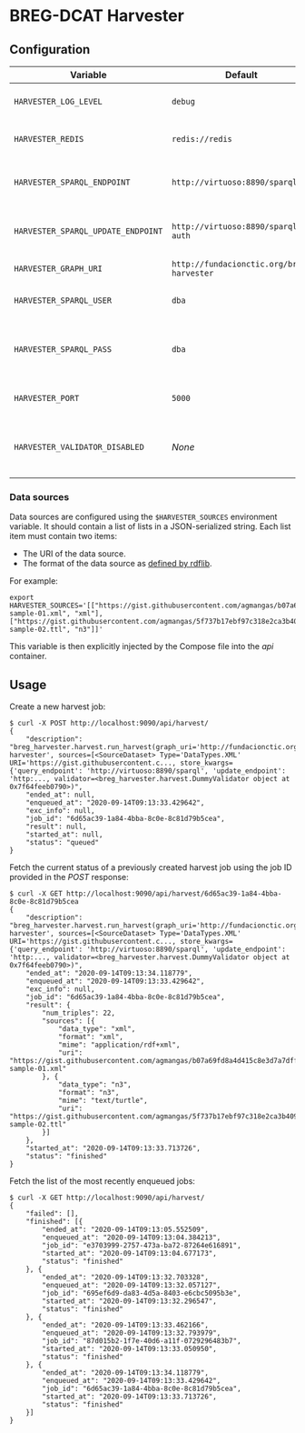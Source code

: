 # BREG-DCAT Harvester

## Configuration

| Variable                           | Default                                   | Description                                         |
| ---------------------------------- | ----------------------------------------- | --------------------------------------------------- |
| `HARVESTER_LOG_LEVEL`              | `debug`                                   | Log level of the API logger.                        |
| `HARVESTER_REDIS`                  | `redis://redis`                           | Redis URL for the jobs queue.                       |
| `HARVESTER_SPARQL_ENDPOINT`        | `http://virtuoso:8890/sparql`             | Virtuoso SPARQL query endpoint.                     |
| `HARVESTER_SPARQL_UPDATE_ENDPOINT` | `http://virtuoso:8890/sparql-auth`        | Virtuoso SPARQL update endpoint.                    |
| `HARVESTER_GRAPH_URI`              | `http://fundacionctic.org/breg-harvester` | Default graph URI.                                  |
| `HARVESTER_SPARQL_USER`            | `dba`                                     | User of the Virtuoso triple store.                  |
| `HARVESTER_SPARQL_PASS`            | `dba`                                     | Password for the user of the Virtuoso triple store. |
| `HARVESTER_PORT`                   | `5000`                                    | Port for the HTTP API server.                       |
| `HARVESTER_VALIDATOR_DISABLED`     | _None_                                    | Flag to disable the SHACL validator API.            |

### Data sources

Data sources are configured using the `$HARVESTER_SOURCES` environment variable. It should contain a list of lists in a JSON-serialized string. Each list item must contain two items:

- The URI of the data source.
- The format of the data source as [defined by rdflib](https://rdflib.readthedocs.io/en/stable/plugin_parsers.html).

For example:

```
export HARVESTER_SOURCES='[["https://gist.githubusercontent.com/agmangas/b07a69fd8a4d415c8e3d7a7dff7e41e5/raw/e3d574fdcdd14a11acce566c98486bca3a0f1fa4/breg-sample-01.xml", "xml"], ["https://gist.githubusercontent.com/agmangas/5f737b17ebf97c318e2ca3b4099c4c19/raw/5a1411286eb86a9689230ffcd3052a72fee05d74/breg-sample-02.ttl", "n3"]]'
```

This variable is then explicitly injected by the Compose file into the _api_ container.

## Usage

Create a new harvest job:

```
$ curl -X POST http://localhost:9090/api/harvest/
{
	"description": "breg_harvester.harvest.run_harvest(graph_uri='http://fundacionctic.org/breg-harvester', sources=[<SourceDataset> Type='DataTypes.XML' URI='https://gist.githubusercontent.c..., store_kwargs={'query_endpoint': 'http://virtuoso:8890/sparql', 'update_endpoint': 'http:..., validator=<breg_harvester.harvest.DummyValidator object at 0x7f64feeb0790>)",
	"ended_at": null,
	"enqueued_at": "2020-09-14T09:13:33.429642",
	"exc_info": null,
	"job_id": "6d65ac39-1a84-4bba-8c0e-8c81d79b5cea",
	"result": null,
	"started_at": null,
	"status": "queued"
}
```

Fetch the current status of a previously created harvest job using the job ID provided in the _POST_ response:

```
$ curl -X GET http://localhost:9090/api/harvest/6d65ac39-1a84-4bba-8c0e-8c81d79b5cea
{
	"description": "breg_harvester.harvest.run_harvest(graph_uri='http://fundacionctic.org/breg-harvester', sources=[<SourceDataset> Type='DataTypes.XML' URI='https://gist.githubusercontent.c..., store_kwargs={'query_endpoint': 'http://virtuoso:8890/sparql', 'update_endpoint': 'http:..., validator=<breg_harvester.harvest.DummyValidator object at 0x7f64feeb0790>)",
	"ended_at": "2020-09-14T09:13:34.118779",
	"enqueued_at": "2020-09-14T09:13:33.429642",
	"exc_info": null,
	"job_id": "6d65ac39-1a84-4bba-8c0e-8c81d79b5cea",
	"result": {
		"num_triples": 22,
		"sources": [{
			"data_type": "xml",
			"format": "xml",
			"mime": "application/rdf+xml",
			"uri": "https://gist.githubusercontent.com/agmangas/b07a69fd8a4d415c8e3d7a7dff7e41e5/raw/e3d574fdcdd14a11acce566c98486bca3a0f1fa4/breg-sample-01.xml"
		}, {
			"data_type": "n3",
			"format": "n3",
			"mime": "text/turtle",
			"uri": "https://gist.githubusercontent.com/agmangas/5f737b17ebf97c318e2ca3b4099c4c19/raw/5a1411286eb86a9689230ffcd3052a72fee05d74/breg-sample-02.ttl"
		}]
	},
	"started_at": "2020-09-14T09:13:33.713726",
	"status": "finished"
}
```

Fetch the list of the most recently enqueued jobs:

```
$ curl -X GET http://localhost:9090/api/harvest/
{
	"failed": [],
	"finished": [{
		"ended_at": "2020-09-14T09:13:05.552509",
		"enqueued_at": "2020-09-14T09:13:04.384213",
		"job_id": "e3703999-2757-473a-ba72-87264e616891",
		"started_at": "2020-09-14T09:13:04.677173",
		"status": "finished"
	}, {
		"ended_at": "2020-09-14T09:13:32.703328",
		"enqueued_at": "2020-09-14T09:13:32.057127",
		"job_id": "695ef6d9-da83-4d5a-8403-e6cbc5095b3e",
		"started_at": "2020-09-14T09:13:32.296547",
		"status": "finished"
	}, {
		"ended_at": "2020-09-14T09:13:33.462166",
		"enqueued_at": "2020-09-14T09:13:32.793979",
		"job_id": "87d015b2-1f7e-40d6-a11f-0729296483b7",
		"started_at": "2020-09-14T09:13:33.050950",
		"status": "finished"
	}, {
		"ended_at": "2020-09-14T09:13:34.118779",
		"enqueued_at": "2020-09-14T09:13:33.429642",
		"job_id": "6d65ac39-1a84-4bba-8c0e-8c81d79b5cea",
		"started_at": "2020-09-14T09:13:33.713726",
		"status": "finished"
	}]
}
```